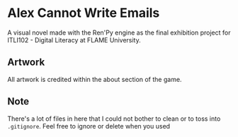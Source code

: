 # Alex Cannot Write Emails

A visual novel made with the Ren'Py engine as the final exhibition project for ITLI102 - Digital Literacy at FLAME University.

## Artwork

All artwork is credited within the about section of the game.

## Note

There's a lot of files in here that I could not bother to clean or to toss into `.gitignore`. Feel free to ignore or delete when you used
